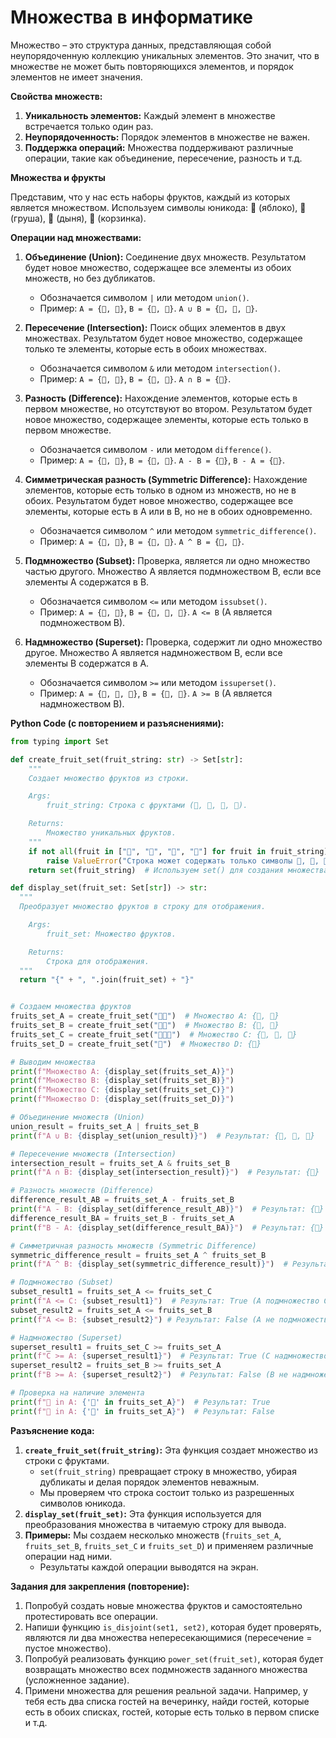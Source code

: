 # Множества в информатике

Множество – это структура данных, представляющая собой неупорядоченную коллекцию уникальных элементов. Это значит, что в множестве не может быть повторяющихся элементов, и порядок элементов не имеет значения.

**Свойства множеств:**

1.  **Уникальность элементов:** Каждый элемент в множестве встречается только один раз.
2.  **Неупорядоченность:** Порядок элементов в множестве не важен.
3.  **Поддержка операций:** Множества поддерживают различные операции, такие как объединение, пересечение, разность и т.д.

**Множества и фрукты**

Представим, что у нас есть наборы фруктов, каждый из которых является множеством. Используем символы юникода: 🍎 (яблоко), 🍐 (груша), 🍉 (дыня), 🧺 (корзинка).

**Операции над множествами:**

1.  **Объединение (Union):** Соединение двух множеств. Результатом будет новое множество, содержащее все элементы из обоих множеств, но без дубликатов.
    *   Обозначается символом `|` или методом `union()`.
    *   Пример: `A = {🍎, 🍐}`, `B = {🍐, 🍉}`. `A ∪ B = {🍎, 🍐, 🍉}`.

2.  **Пересечение (Intersection):** Поиск общих элементов в двух множествах. Результатом будет новое множество, содержащее только те элементы, которые есть в обоих множествах.
    *   Обозначается символом `&` или методом `intersection()`.
    *   Пример: `A = {🍎, 🍐}`, `B = {🍐, 🍉}`. `A ∩ B = {🍐}`.

3.  **Разность (Difference):** Нахождение элементов, которые есть в первом множестве, но отсутствуют во втором. Результатом будет новое множество, содержащее элементы, которые есть только в первом множестве.
    *   Обозначается символом `-` или методом `difference()`.
    *   Пример: `A = {🍎, 🍐}`, `B = {🍐, 🍉}`. `A - B = {🍎}`, `B - A = {🍉}`.

4.  **Симметрическая разность (Symmetric Difference):** Нахождение элементов, которые есть только в одном из множеств, но не в обоих. Результатом будет новое множество, содержащее все элементы, которые есть в A или в B, но не в обоих одновременно.
    *   Обозначается символом `^` или методом `symmetric_difference()`.
    *   Пример: `A = {🍎, 🍐}`, `B = {🍐, 🍉}`. `A ^ B = {🍎, 🍉}`.

5.  **Подмножество (Subset):** Проверка, является ли одно множество частью другого. Множество A является подмножеством B, если все элементы A содержатся в B.
    *   Обозначается символом `<=` или методом `issubset()`.
    *   Пример: `A = {🍎, 🍐}`, `B = {🍎, 🍐, 🍉}`. `A <= B` (A является подмножеством B).

6.  **Надмножество (Superset):** Проверка, содержит ли одно множество другое. Множество A является надмножеством B, если все элементы B содержатся в A.
    *   Обозначается символом `>=` или методом `issuperset()`.
    *   Пример: `A = {🍎, 🍐, 🍉}`, `B = {🍎, 🍐}`. `A >= B` (A является надмножеством B).

**Python Code (с повторением и разъяснениями):**

```python
from typing import Set

def create_fruit_set(fruit_string: str) -> Set[str]:
    """
    Создает множество фруктов из строки.

    Args:
        fruit_string: Строка с фруктами (🍎, 🍐, 🍉, 🧺).

    Returns:
        Множество уникальных фруктов.
    """
    if not all(fruit in ["🍎", "🍐", "🍉", "🧺"] for fruit in fruit_string):
        raise ValueError("Строка может содержать только символы 🍎, 🍐, 🍉, 🧺")
    return set(fruit_string)  # Используем set() для создания множества

def display_set(fruit_set: Set[str]) -> str:
  """
  Преобразует множество фруктов в строку для отображения.

    Args:
        fruit_set: Множество фруктов.

    Returns:
        Строка для отображения.
  """
  return "{" + ", ".join(fruit_set) + "}"


# Создаем множества фруктов
fruits_set_A = create_fruit_set("🍎🍐")  # Множество A: {🍎, 🍐}
fruits_set_B = create_fruit_set("🍐🍉")  # Множество B: {🍐, 🍉}
fruits_set_C = create_fruit_set("🍎🍐🍉")  # Множество C: {🍎, 🍐, 🍉}
fruits_set_D = create_fruit_set("🧺")  # Множество D: {🧺}

# Выводим множества
print(f"Множество A: {display_set(fruits_set_A)}")
print(f"Множество B: {display_set(fruits_set_B)}")
print(f"Множество C: {display_set(fruits_set_C)}")
print(f"Множество D: {display_set(fruits_set_D)}")

# Объединение множеств (Union)
union_result = fruits_set_A | fruits_set_B
print(f"A ∪ B: {display_set(union_result)}")  # Результат: {🍎, 🍐, 🍉}

# Пересечение множеств (Intersection)
intersection_result = fruits_set_A & fruits_set_B
print(f"A ∩ B: {display_set(intersection_result)}")  # Результат: {🍐}

# Разность множеств (Difference)
difference_result_AB = fruits_set_A - fruits_set_B
print(f"A - B: {display_set(difference_result_AB)}")  # Результат: {🍎}
difference_result_BA = fruits_set_B - fruits_set_A
print(f"B - A: {display_set(difference_result_BA)}")  # Результат: {🍉}

# Симметричная разность множеств (Symmetric Difference)
symmetric_difference_result = fruits_set_A ^ fruits_set_B
print(f"A ^ B: {display_set(symmetric_difference_result)}")  # Результат: {🍎, 🍉}

# Подмножество (Subset)
subset_result1 = fruits_set_A <= fruits_set_C
print(f"A <= C: {subset_result1}")  # Результат: True (A подмножество C)
subset_result2 = fruits_set_A <= fruits_set_B
print(f"A <= B: {subset_result2}") # Результат: False (A не подмножество B)

# Надмножество (Superset)
superset_result1 = fruits_set_C >= fruits_set_A
print(f"C >= A: {superset_result1}")  # Результат: True (C надмножество A)
superset_result2 = fruits_set_B >= fruits_set_A
print(f"B >= A: {superset_result2}")  # Результат: False (B не надмножество A)

# Проверка на наличие элемента
print(f"🍎 in A: {'🍎' in fruits_set_A}")  # Результат: True
print(f"🍉 in A: {'🍉' in fruits_set_A}")  # Результат: False
```

**Разъяснение кода:**

1.  **`create_fruit_set(fruit_string)`:** Эта функция создает множество из строки с фруктами.
    *   `set(fruit_string)` превращает строку в множество, убирая дубликаты и делая порядок элементов неважным.
    *   Мы проверяем что строка состоит только из разрешенных символов юникода.
2.  **`display_set(fruit_set)`:** Эта функция используется для преобразования множества в читаемую строку для вывода.
3.  **Примеры:**  Мы создаем несколько множеств (`fruits_set_A`, `fruits_set_B`, `fruits_set_C` и `fruits_set_D`) и применяем различные операции над ними.
    *   Результаты каждой операции выводятся на экран.

**Задания для закрепления (повторение):**

1.  Попробуй создать новые множества фруктов и самостоятельно протестировать все операции.
2.  Напиши функцию `is_disjoint(set1, set2)`, которая будет проверять, являются ли два множества непересекающимися (пересечение = пустое множество).
3.  Попробуй реализовать функцию `power_set(fruit_set)`, которая будет возвращать множество всех подмножеств заданного множества (усложненное задание).
4.  Примени множества для решения реальной задачи. Например, у тебя есть два списка гостей на вечеринку, найди гостей, которые есть в обоих списках, гостей, которые есть только в первом списке и т.д.
